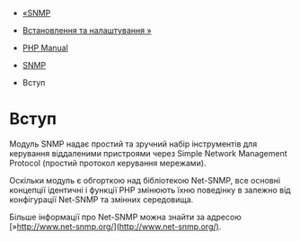 - [«SNMP](book.snmp.md)
- [Встановлення та налаштування »](snmp.setup.md)

- [PHP Manual](index.md)
- [SNMP](book.snmp.md)
-   Вступ

# Вступ

Модуль SNMP надає простий та зручний набір інструментів для
керування віддаленими пристроями через Simple Network Management
Protocol (простий протокол керування мережами).

Оскільки модуль є обгорткою над бібліотекою Net-SNMP, все
основні концепції ідентичні і функції PHP змінюють їхню поведінку в
залежно від конфігурації Net-SNMP та змінних середовища.

Більше інформації про Net-SNMP можна знайти за адресою
[»http://www.net-snmp.org/](http://www.net-snmp.org/).
